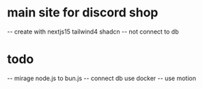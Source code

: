 # main site for discord shop
-- create with nextjs15 tailwind4 shadcn
-- not connect to db


# todo 
-- mirage node.js to bun.js
-- connect db use docker
-- use motion
